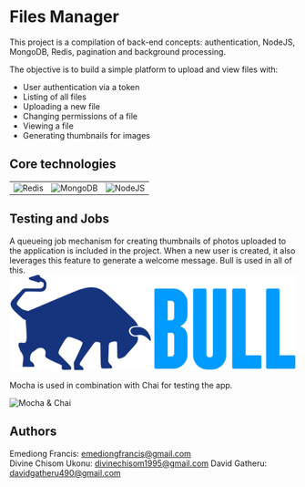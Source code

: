# Files Manager

This project is a compilation of back-end concepts: authentication, NodeJS, MongoDB, Redis, pagination and background processing.

The objective is to build a simple platform to upload and view files with:

- User authentication via a token
- Listing of all files
- Uploading a new file
- Changing permissions of a file
- Viewing a file
- Generating thumbnails for images

## Core technologies

|                                                                                                         |                                                                                      |                                                                                              |
| ------------------------------------------------------------------------------------------------------- | ------------------------------------------------------------------------------------ | -------------------------------------------------------------------------------------------- |
| ![Redis](https://upload.wikimedia.org/wikipedia/en/thumb/6/6b/Redis_Logo.svg/1000px-Redis_Logo.svg.png) | ![MongoDB](https://webassets.mongodb.com/_com_assets/cms/mongodb_logo1-76twgcu2dm.png) | ![NodeJS](https://d2eip9sf3oo6c2.cloudfront.net/tags/images/000/000/256/full/nodejslogo.png) |

## Testing and Jobs

A queueing job mechanism for creating thumbnails of photos uploaded to the application is included in the project. When a new user is created, it also leverages this feature to generate a welcome message. Bull is used in all of this. 
![Bull & NodeJS](https://raw.githubusercontent.com/OptimalBits/bull/master/support/logo%402x.png)

Mocha is used in combination with Chai for testing the app.

![Mocha & Chai](https://miro.medium.com/max/499/0*WpXBkrfgR2g9dw2T.png)

## Authors
Emediong Francis: emediongfrancis@gmail.com <br>
Divine Chisom Ukonu: divinechisom1995@gmail.com
David Gatheru: davidgatheru490@gmail.com
